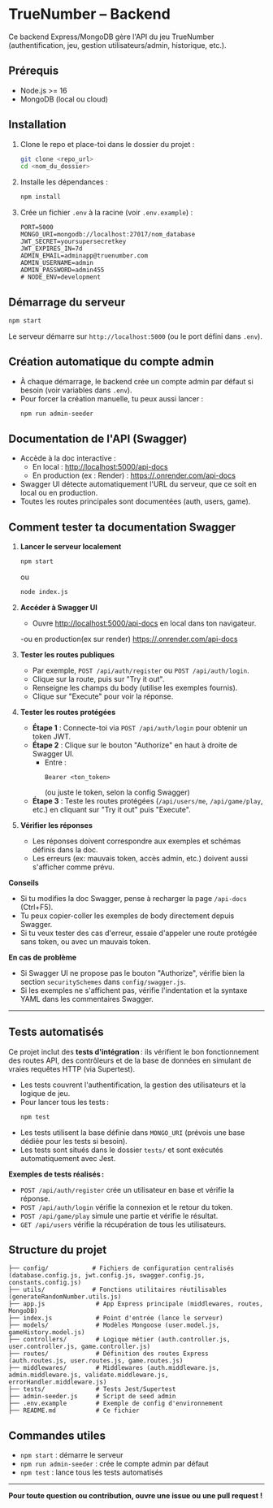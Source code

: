 # TrueNumber – Backend

Ce backend Express/MongoDB gère l'API du jeu TrueNumber (authentification, jeu, gestion utilisateurs/admin, historique, etc.).

## Prérequis
- Node.js >= 16
- MongoDB (local ou cloud)

## Installation
1. Clone le repo et place-toi dans le dossier du projet :
   ```bash
   git clone <repo_url>
   cd <nom_du_dossier>
   ```
2. Installe les dépendances :
   ```bash
   npm install
   ```
3. Crée un fichier `.env` à la racine (voir `.env.example`) :
   ```env
   PORT=5000
   MONGO_URI=mongodb://localhost:27017/nom_database
   JWT_SECRET=yoursupersecretkey
   JWT_EXPIRES_IN=7d
   ADMIN_EMAIL=adminapp@truenumber.com
   ADMIN_USERNAME=admin
   ADMIN_PASSWORD=admin455
   # NODE_ENV=development
   ```

## Démarrage du serveur
```bash
npm start
```
Le serveur démarre sur `http://localhost:5000` (ou le port défini dans `.env`).

## Création automatique du compte admin
- À chaque démarrage, le backend crée un compte admin par défaut si besoin (voir variables dans `.env`).
- Pour forcer la création manuelle, tu peux aussi lancer :
  ```bash
  npm run admin-seeder
  ```

## Documentation de l'API (Swagger)
- Accède à la doc interactive :
  - En local : [http://localhost:5000/api-docs](http://localhost:5000/api-docs)
  - En production (ex : Render) : [https://<ton-app>.onrender.com/api-docs](https://<ton-app>.onrender.com/api-docs)
- Swagger UI détecte automatiquement l'URL du serveur, que ce soit en local ou en production.
- Toutes les routes principales sont documentées (auth, users, game).

## Comment tester ta documentation Swagger

1. **Lancer le serveur localement**
   ```bash
   npm start
   ```
   ou
   ```bash
   node index.js
   ```

2. **Accéder à Swagger UI**
   - Ouvre [http://localhost:5000/api-docs](http://localhost:5000/api-docs) en local dans ton navigateur.
   
   -ou en production(ex sur render) [https://<ton-app>.onrender.com/api-docs](https://<ton-app>.onrender.com/api-docs)

3. **Tester les routes publiques**
   - Par exemple, `POST /api/auth/register` ou `POST /api/auth/login`.
   - Clique sur la route, puis sur "Try it out".
   - Renseigne les champs du body (utilise les exemples fournis).
   - Clique sur "Execute" pour voir la réponse.

4. **Tester les routes protégées**
   - **Étape 1** : Connecte-toi via `POST /api/auth/login` pour obtenir un token JWT.
   - **Étape 2** : Clique sur le bouton "Authorize" en haut à droite de Swagger UI.
     - Entre :
       ```
       Bearer <ton_token>
       ```
       (ou juste le token, selon la config Swagger)
   - **Étape 3** : Teste les routes protégées (`/api/users/me`, `/api/game/play`, etc.) en cliquant sur "Try it out" puis "Execute".

5. **Vérifier les réponses**
   - Les réponses doivent correspondre aux exemples et schémas définis dans la doc.
   - Les erreurs (ex: mauvais token, accès admin, etc.) doivent aussi s'afficher comme prévu.

**Conseils**
- Si tu modifies la doc Swagger, pense à recharger la page `/api-docs` (Ctrl+F5).
- Tu peux copier-coller les exemples de body directement depuis Swagger.
- Si tu veux tester des cas d'erreur, essaie d'appeler une route protégée sans token, ou avec un mauvais token.

**En cas de problème**
- Si Swagger UI ne propose pas le bouton "Authorize", vérifie bien la section `securitySchemes` dans `config/swagger.js`.
- Si les exemples ne s'affichent pas, vérifie l'indentation et la syntaxe YAML dans les commentaires Swagger.

---

## Tests automatisés

Ce projet inclut des **tests d'intégration** : ils vérifient le bon fonctionnement des routes API, des contrôleurs et de la base de données en simulant de vraies requêtes HTTP (via Supertest).

- Les tests couvrent l'authentification, la gestion des utilisateurs et la logique de jeu.
- Pour lancer tous les tests :
  ```bash
  npm test
  ```
- Les tests utilisent la base définie dans `MONGO_URI` (prévois une base dédiée pour les tests si besoin).
- Les tests sont situés dans le dossier `tests/` et sont exécutés automatiquement avec Jest.

**Exemples de tests réalisés :**
- `POST /api/auth/register` crée un utilisateur en base et vérifie la réponse.
- `POST /api/auth/login` vérifie la connexion et le retour du token.
- `POST /api/game/play` simule une partie et vérifie le résultat.
- `GET /api/users` vérifie la récupération de tous les utilisateurs.

## Structure du projet
```
├── config/            # Fichiers de configuration centralisés (database.config.js, jwt.config.js, swagger.config.js, constants.config.js)
├── utils/             # Fonctions utilitaires réutilisables (generateRandomNumber.utils.js)
├── app.js              # App Express principale (middlewares, routes, MongoDB)
├── index.js            # Point d'entrée (lance le serveur)
├── models/             # Modèles Mongoose (user.model.js, gameHistory.model.js)
├── controllers/        # Logique métier (auth.controller.js, user.controller.js, game.controller.js)
├── routes/             # Définition des routes Express (auth.routes.js, user.routes.js, game.routes.js)
├── middlewares/        # Middlewares (auth.middleware.js, admin.middleware.js, validate.middleware.js, errorHandler.middleware.js)
├── tests/              # Tests Jest/Supertest
├── admin-seeder.js     # Script de seed admin
├── .env.example        # Exemple de config d'environnement
├── README.md           # Ce fichier
```
## Commandes utiles
- `npm start` : démarre le serveur
- `npm run admin-seeder` : crée le compte admin par défaut
- `npm test` : lance tous les tests automatisés

---

**Pour toute question ou contribution, ouvre une issue ou une pull request !**


